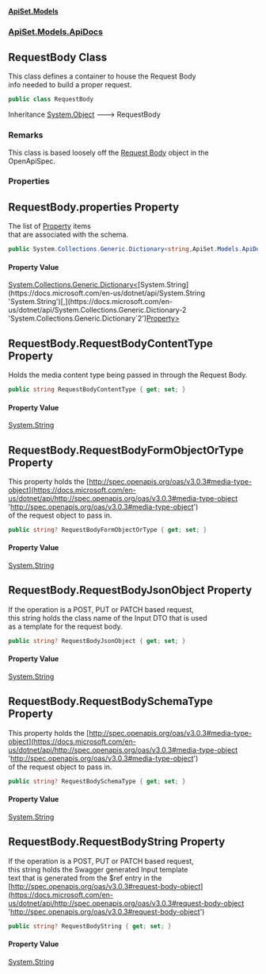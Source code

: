 #### [ApiSet.Models](ApiTestGenerator.Models.md 'ApiTestGenerator.Models')
### [ApiSet.Models.ApiDocs](ApiTestGenerator.Models.md#ApiSet.Models.ApiDocs 'ApiSet.Models.ApiDocs')

## RequestBody Class

This class defines a container to house the Request Body  
info needed to build a proper request.

```csharp
public class RequestBody
```

Inheritance [System.Object](https://docs.microsoft.com/en-us/dotnet/api/System.Object 'System.Object') &#129106; RequestBody

### Remarks
This class is based loosely off the [
            Request Body](https://docs.microsoft.com/en-us/dotnet/api/http://spec.openapis.org/oas/v3.0.3#request-body-object 'http://spec.openapis.org/oas/v3.0.3#request-body-object') object in the OpenApiSpec.
### Properties

<a name='ApiSet.Models.ApiDocs.RequestBody.properties'></a>

## RequestBody.properties Property

The list of [Property](Property.md 'ApiSet.Models.ApiDocs.Property') items  
that are associated with the schema.

```csharp
public System.Collections.Generic.Dictionary<string,ApiSet.Models.ApiDocs.Property> properties { get; set; }
```

#### Property Value
[System.Collections.Generic.Dictionary&lt;](https://docs.microsoft.com/en-us/dotnet/api/System.Collections.Generic.Dictionary-2 'System.Collections.Generic.Dictionary`2')[System.String](https://docs.microsoft.com/en-us/dotnet/api/System.String 'System.String')[,](https://docs.microsoft.com/en-us/dotnet/api/System.Collections.Generic.Dictionary-2 'System.Collections.Generic.Dictionary`2')[Property](Property.md 'ApiSet.Models.ApiDocs.Property')[&gt;](https://docs.microsoft.com/en-us/dotnet/api/System.Collections.Generic.Dictionary-2 'System.Collections.Generic.Dictionary`2')

<a name='ApiSet.Models.ApiDocs.RequestBody.RequestBodyContentType'></a>

## RequestBody.RequestBodyContentType Property

Holds the media content type being passed in through the Request Body.

```csharp
public string RequestBodyContentType { get; set; }
```

#### Property Value
[System.String](https://docs.microsoft.com/en-us/dotnet/api/System.String 'System.String')

<a name='ApiSet.Models.ApiDocs.RequestBody.RequestBodyFormObjectOrType'></a>

## RequestBody.RequestBodyFormObjectOrType Property

This property holds the [http://spec.openapis.org/oas/v3.0.3#media-type-object](https://docs.microsoft.com/en-us/dotnet/api/http://spec.openapis.org/oas/v3.0.3#media-type-object 'http://spec.openapis.org/oas/v3.0.3#media-type-object')  
of the request object to pass in.

```csharp
public string? RequestBodyFormObjectOrType { get; set; }
```

#### Property Value
[System.String](https://docs.microsoft.com/en-us/dotnet/api/System.String 'System.String')

<a name='ApiSet.Models.ApiDocs.RequestBody.RequestBodyJsonObject'></a>

## RequestBody.RequestBodyJsonObject Property

If the operation is a POST, PUT or PATCH based request,  
this string holds the class name of the Input DTO that is used  
as a template for the request body.

```csharp
public string? RequestBodyJsonObject { get; set; }
```

#### Property Value
[System.String](https://docs.microsoft.com/en-us/dotnet/api/System.String 'System.String')

<a name='ApiSet.Models.ApiDocs.RequestBody.RequestBodySchemaType'></a>

## RequestBody.RequestBodySchemaType Property

This property holds the [http://spec.openapis.org/oas/v3.0.3#media-type-object](https://docs.microsoft.com/en-us/dotnet/api/http://spec.openapis.org/oas/v3.0.3#media-type-object 'http://spec.openapis.org/oas/v3.0.3#media-type-object')  
of the request object to pass in.

```csharp
public string? RequestBodySchemaType { get; set; }
```

#### Property Value
[System.String](https://docs.microsoft.com/en-us/dotnet/api/System.String 'System.String')

<a name='ApiSet.Models.ApiDocs.RequestBody.RequestBodyString'></a>

## RequestBody.RequestBodyString Property

If the operation is a POST, PUT or PATCH based request,  
this string holds the Swagger generated Input template  
text that is generated from the $ref entry in the   
[http://spec.openapis.org/oas/v3.0.3#request-body-object](https://docs.microsoft.com/en-us/dotnet/api/http://spec.openapis.org/oas/v3.0.3#request-body-object 'http://spec.openapis.org/oas/v3.0.3#request-body-object')

```csharp
public string? RequestBodyString { get; set; }
```

#### Property Value
[System.String](https://docs.microsoft.com/en-us/dotnet/api/System.String 'System.String')